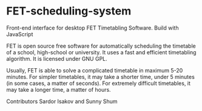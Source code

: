 # FET-scheduling-system

Front-end interface for desktop FET Timetabling Software. Build with JavaScript

FET is open source free software for automatically scheduling the timetable of a school, high-school or university. It uses a fast and efficient timetabling algorithm. It is licensed under GNU GPL.

Usually, FET is able to solve a complicated timetable in maximum 5-20 minutes. For simpler timetables, it may take a shorter time, under 5 minutes (in some cases, a matter of seconds). For extremely difficult timetables, it may take a longer time, a matter of hours.

Contributors Sardor Isakov and Sunny Shum
